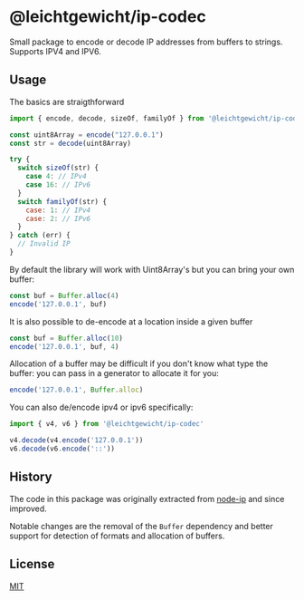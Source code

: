 # @leichtgewicht/ip-codec

Small package to encode or decode IP addresses from buffers to strings.
Supports IPV4 and IPV6.

## Usage

The basics are straigthforward

```js
import { encode, decode, sizeOf, familyOf } from '@leichtgewicht/ip-codec'

const uint8Array = encode("127.0.0.1")
const str = decode(uint8Array)

try {
  switch sizeOf(str) {
    case 4: // IPv4
    case 16: // IPv6
  }
  switch familyOf(str) {
    case: 1: // IPv4
    case: 2: // IPv6
  }
} catch (err) {
  // Invalid IP
}
```

By default the library will work with Uint8Array's but you can bring your own buffer:

```js
const buf = Buffer.alloc(4)
encode('127.0.0.1', buf)
```

It is also possible to de-encode at a location inside a given buffer

```js
const buf = Buffer.alloc(10)
encode('127.0.0.1', buf, 4)
```

Allocation of a buffer may be difficult if you don't know what type the buffer:
you can pass in a generator to allocate it for you:

```js
encode('127.0.0.1', Buffer.alloc)
```

You can also de/encode ipv4 or ipv6 specifically:

```js
import { v4, v6 } from '@leichtgewicht/ip-codec'

v4.decode(v4.encode('127.0.0.1'))
v6.decode(v6.encode('::'))
```

## History

The code in this package was originally extracted from [node-ip](https://github.com/indutny/node-ip) and since improved.

Notable changes are the removal of the `Buffer` dependency and better support for detection of
formats and allocation of buffers.

## License

[MIT](ip-codec_._LICENSE.)
